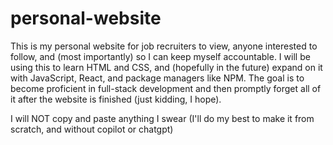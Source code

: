 # personal-website

This is my personal website for job recruiters to view, anyone interested to follow, and (most importantly) so I can keep myself accountable.
I will be using this to learn HTML and CSS, and (hopefully in the future) expand on it with JavaScript, React, and package managers like NPM.
The goal is to become proficient in full-stack development and then promptly forget all of it after the website is finished (just kidding, I hope).

I will NOT copy and paste anything I swear (I'll do my best to make it from scratch, and without copilot or chatgpt)

